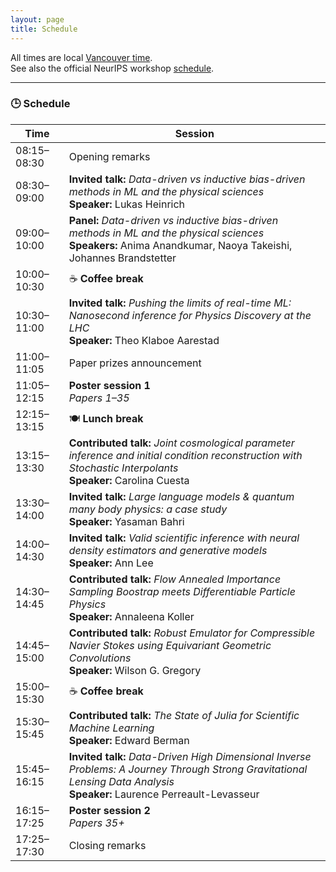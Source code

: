 ```yaml
---
layout: page
title: Schedule
---
```


All times are local [Vancouver time](https://www.timeanddate.com/worldclock/canada/vancouver).  
See also the official NeurIPS workshop [schedule](https://neurips.cc/).

---

### 🕒 Schedule

| Time        | Session                                                                                           |
|-------------|---------------------------------------------------------------------------------------------------|
| 08:15–08:30 | Opening remarks                                                                                   |
| 08:30–09:00 | **Invited talk:** *Data-driven vs inductive bias-driven methods in ML and the physical sciences*  <br>**Speaker:** Lukas Heinrich |
| 09:00–10:00 | **Panel:** *Data-driven vs inductive bias-driven methods in ML and the physical sciences* <br>**Speakers:** Anima Anandkumar, Naoya Takeishi, Johannes Brandstetter |
| 10:00–10:30 | ☕ **Coffee break**                                                                                |
| 10:30–11:00 | **Invited talk:** *Pushing the limits of real-time ML: Nanosecond inference for Physics Discovery at the LHC* <br>**Speaker:** Theo Klaboe Aarestad |
| 11:00–11:05 | Paper prizes announcement                                                                         |
| 11:05–12:15 | **Poster session 1** <br>*Papers 1–35*                                                            |
| 12:15–13:15 | 🍽️ **Lunch break**                                                                                |
| 13:15–13:30 | **Contributed talk:** *Joint cosmological parameter inference and initial condition reconstruction with Stochastic Interpolants* <br>**Speaker:** Carolina Cuesta |
| 13:30–14:00 | **Invited talk:** *Large language models & quantum many body physics: a case study* <br>**Speaker:** Yasaman Bahri |
| 14:00–14:30 | **Invited talk:** *Valid scientific inference with neural density estimators and generative models* <br>**Speaker:** Ann Lee |
| 14:30–14:45 | **Contributed talk:** *Flow Annealed Importance Sampling Boostrap meets Differentiable Particle Physics* <br>**Speaker:** Annaleena Koller |
| 14:45–15:00 | **Contributed talk:** *Robust Emulator for Compressible Navier Stokes using Equivariant Geometric Convolutions* <br>**Speaker:** Wilson G. Gregory |
| 15:00–15:30 | ☕ **Coffee break**                                                                                |
| 15:30–15:45 | **Contributed talk:** *The State of Julia for Scientific Machine Learning* <br>**Speaker:** Edward Berman |
| 15:45–16:15 | **Invited talk:** *Data-Driven High Dimensional Inverse Problems: A Journey Through Strong Gravitational Lensing Data Analysis* <br>**Speaker:** Laurence Perreault-Levasseur |
| 16:15–17:25 | **Poster session 2** <br>*Papers 35+*                                                             |
| 17:25–17:30 | Closing remarks
